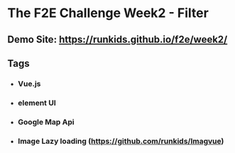 # The F2E Challenge Week2 - Filter

## Demo Site: https://runkids.github.io/f2e/week2/

## Tags
-   ### Vue.js
-   ### element UI
-   ### Google Map Api
-   ### Image Lazy loading (https://github.com/runkids/Imagvue)